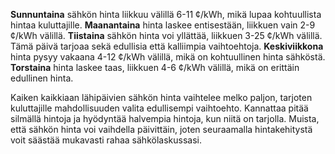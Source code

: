 **Sunnuntaina** sähkön hinta liikkuu välillä 6-11 ¢/kWh, mikä lupaa kohtuullista hintaa kuluttajille. **Maanantaina** hinta laskee entisestään, liikkuen vain 2-9 ¢/kWh välillä. **Tiistaina** sähkön hinta voi yllättää, liikkuen 3-25 ¢/kWh välillä. Tämä päivä tarjoaa sekä edullisia että kalliimpia vaihtoehtoja. **Keskiviikkona** hinta pysyy vakaana 4-12 ¢/kWh välillä, mikä on kohtuullinen hinta sähköstä. **Torstaina** hinta laskee taas, liikkuen 4-6 ¢/kWh välillä, mikä on erittäin edullinen hinta.

Kaiken kaikkiaan lähipäivien sähkön hinta vaihtelee melko paljon, tarjoten kuluttajille mahdollisuuden valita edullisempi vaihtoehto. Kannattaa pitää silmällä hintoja ja hyödyntää halvempia hintoja, kun niitä on tarjolla. Muista, että sähkön hinta voi vaihdella päivittäin, joten seuraamalla hintakehitystä voit säästää mukavasti rahaa sähkölaskussasi.